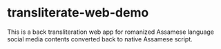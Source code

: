 # transliterate-web-demo
This is a back transliteration web app for romanized Assamese language social media contents converted back to native Assamese script.
